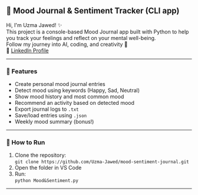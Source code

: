 ## 🌟 Mood Journal & Sentiment Tracker (CLI app)

Hi, I'm Uzma Jawed! ✨  
This project is a console-based Mood Journal app built with Python to help you track your feelings and reflect on your mental well-being.  
Follow my journey into AI, coding, and creativity 🌸  
📌 [LinkedIn Profile](https://pk.linkedin.com/in/uzma-jawed-21684728b)

---

### 📝 Features

- Create personal mood journal entries  
- Detect mood using keywords (Happy, Sad, Neutral)  
- Show mood history and most common mood  
- Recommend an activity based on detected mood  
- Export journal logs to `.txt`  
- Save/load entries using `.json`  
- Weekly mood summary (bonus!)

---

### 🧪 How to Run

1. Clone the repository:  
   `git clone https://github.com/Uzma-Jawed/mood-sentiment-journal.git`  
2. Open the folder in VS Code  
3. Run:  
   `python Mood&Sentiment.py`

---
